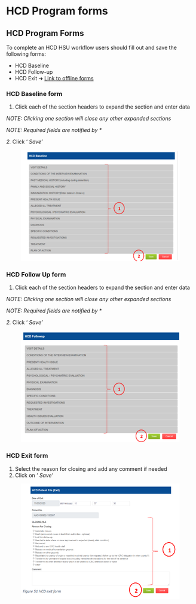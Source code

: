 # HCD Program forms

## HCD Program Forms

To complete an HCD HSU workflow users should fill out and save the following forms:

* HCD Baseline
* HCD Follow-up
* HCD Exit ➔ [Link to offline forms](https://collab.ext.icrc.org/sites/TS_ASSIST/_layouts/15/DocIdRedir.aspx?ID=TSASSIST-38496930-16130)

### HCD Baseline form

1. Click each of the section headers to expand the section and enter data

_NOTE: Clicking one section will close any other expanded sections_

_NOTE: Required fields are notified by \*_

_2._ Click ‘ _Save’_

<figure><img src="../../.gitbook/assets/image (145).png" alt=""><figcaption></figcaption></figure>

### HCD Follow Up form

1. Click each of the section headers to expand the section and enter data

_NOTE: Clicking one section will close any other expanded sections_

_NOTE: Required fields are notified by \*_

_2._ Click ‘ _Save’_

<figure><img src="../../.gitbook/assets/image (146).png" alt=""><figcaption></figcaption></figure>

### HCD Exit form

1. Select the reason for closing and add any comment if needed
2. Click on ‘ _Save’_

<figure><img src="../../.gitbook/assets/image (147).png" alt=""><figcaption></figcaption></figure>

